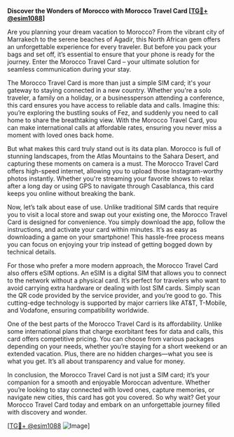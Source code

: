 **Discover the Wonders of Morocco with Morocco Travel Card [[TG💪+ @esim1088](https://t.me/s/esim1088)]**

Are you planning your dream vacation to Morocco? From the vibrant city of Marrakech to the serene beaches of Agadir, this North African gem offers an unforgettable experience for every traveler. But before you pack your bags and set off, it’s essential to ensure that your phone is ready for the journey. Enter the Morocco Travel Card – your ultimate solution for seamless communication during your stay.

The Morocco Travel Card is more than just a simple SIM card; it's your gateway to staying connected in a new country. Whether you're a solo traveler, a family on a holiday, or a businessperson attending a conference, this card ensures you have access to reliable data and calls. Imagine this: you’re exploring the bustling souks of Fez, and suddenly you need to call home to share the breathtaking view. With the Morocco Travel Card, you can make international calls at affordable rates, ensuring you never miss a moment with loved ones back home.

But what makes this card truly stand out is its data plan. Morocco is full of stunning landscapes, from the Atlas Mountains to the Sahara Desert, and capturing these moments on camera is a must. The Morocco Travel Card offers high-speed internet, allowing you to upload those Instagram-worthy photos instantly. Whether you're streaming your favorite shows to relax after a long day or using GPS to navigate through Casablanca, this card keeps you online without breaking the bank.

Now, let’s talk about ease of use. Unlike traditional SIM cards that require you to visit a local store and swap out your existing one, the Morocco Travel Card is designed for convenience. You simply download the app, follow the instructions, and activate your card within minutes. It’s as easy as downloading a game on your smartphone! This hassle-free process means you can focus on enjoying your trip instead of getting bogged down by technical details.

For those who prefer a more modern approach, the Morocco Travel Card also offers eSIM options. An eSIM is a digital SIM that allows you to connect to the network without a physical card. It’s perfect for travelers who want to avoid carrying extra hardware or dealing with lost SIM cards. Simply scan the QR code provided by the service provider, and you’re good to go. This cutting-edge technology is supported by major carriers like AT&T, T-Mobile, and Vodafone, ensuring compatibility worldwide.

One of the best parts of the Morocco Travel Card is its affordability. Unlike some international plans that charge exorbitant fees for data and calls, this card offers competitive pricing. You can choose from various packages depending on your needs, whether you’re staying for a short weekend or an extended vacation. Plus, there are no hidden charges—what you see is what you get. It’s all about transparency and value for money.

In conclusion, the Morocco Travel Card is not just a SIM card; it’s your companion for a smooth and enjoyable Moroccan adventure. Whether you’re looking to stay connected with loved ones, capture memories, or navigate new cities, this card has got you covered. So why wait? Get your Morocco Travel Card today and embark on an unforgettable journey filled with discovery and wonder. 

[[TG💪+ @esim1088](https://t.me/s/esim1088) ![Image](https://i.postimg.cc/Y0z9fWf4/image.png)]